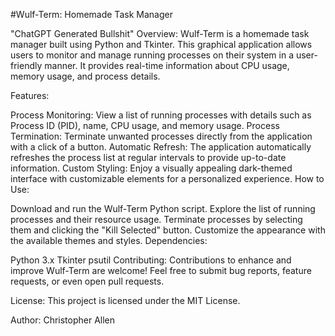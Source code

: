 #Wulf-Term: Homemade Task Manager

"ChatGPT Generated Bullshit"
Overview:
Wulf-Term is a homemade task manager built using Python and Tkinter. This graphical application allows users to monitor and manage running processes on their system in a user-friendly manner. It provides real-time information about CPU usage, memory usage, and process details.

Features:

Process Monitoring: View a list of running processes with details such as Process ID (PID), name, CPU usage, and memory usage.
Process Termination: Terminate unwanted processes directly from the application with a click of a button.
Automatic Refresh: The application automatically refreshes the process list at regular intervals to provide up-to-date information.
Custom Styling: Enjoy a visually appealing dark-themed interface with customizable elements for a personalized experience.
How to Use:

Download and run the Wulf-Term Python script.
Explore the list of running processes and their resource usage.
Terminate processes by selecting them and clicking the "Kill Selected" button.
Customize the appearance with the available themes and styles.
Dependencies:

Python 3.x
Tkinter
psutil
Contributing:
Contributions to enhance and improve Wulf-Term are welcome! Feel free to submit bug reports, feature requests, or even open pull requests.

License:
This project is licensed under the MIT License.

Author:
Christopher Allen
